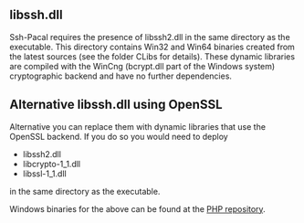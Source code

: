 ## libssh.dll

Ssh-Pacal requires the presence of libssh2.dll in the same directory as the executable. This directory contains Win32 and Win64 binaries created from the latest sources (see the folder CLibs for details).  These dynamic libraries are compiled with the WinCng (bcrypt.dll part of the Windows system) cryptographic backend and have no further dependencies. 


## Alternative libssh.dll using OpenSSL

Alternative you can replace them with dynamic libraries that use the OpenSSL backend. If you do so you would need to deploy

- libssh2.dll
- libcrypto-1_1.dll
- libssl-1_1.dll

in the same directory as the executable.

Windows binaries for the above can be found at the [PHP repository](https://windows.php.net/downloads/php-sdk/deps/).
